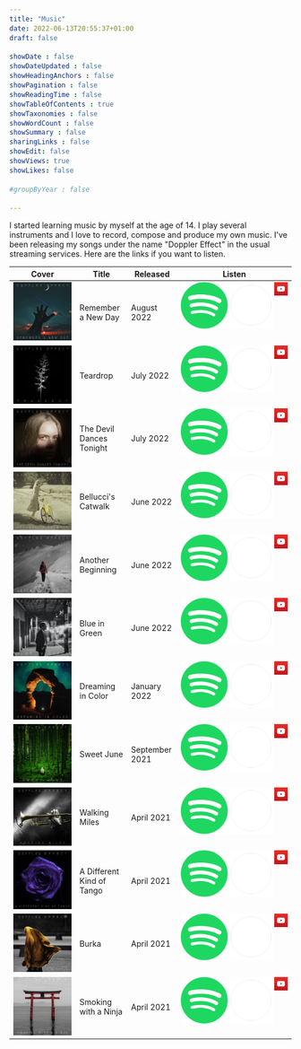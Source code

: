 ```yaml
---
title: "Music"
date: 2022-06-13T20:55:37+01:00
draft: false

showDate : false
showDateUpdated : false
showHeadingAnchors : false
showPagination : false
showReadingTime : false
showTableOfContents : true
showTaxonomies : false 
showWordCount : false
showSummary : false
sharingLinks : false
showEdit: false
showViews: true
showLikes: false

#groupByYear : false

---
```


I started learning music by myself at the age of 14. I play several instruments and I love to record, compose and produce my own music. I've been releasing my songs under the name "Doppler Effect" in the usual streaming services. Here are the links if you want to listen.

<table>
    <thead>
        <tr>
            <th>Cover</th>
            <th>Title</th>
            <th>Released</th>
            <th>Listen</th>
        </tr>
    </thead>
    <tbody>
         <tr>
            <td><img class="customEntitityAlbum" src="rememberanewday.jpg"/></td>
            <td>Remember a New Day</td>
            <td>August 2022</td>
            <td style="display:flex">
                <a href="https://open.spotify.com/album/5KZGKWYIBww70J6rz2jm1T" target="_blank"><img class="customPlay nozoom" src="spotify.svg.png"/></a>
                <a href="https://music.apple.com/us/album/remember-a-new-day-single/1640595126" target="_blank"><img class="customPlay nozoom" style="background-color: rgb(30, 41, 59);" src="apple.png"/></a>
                <a href="https://www.youtube.com/watch?v=jBgaGEqQfsA&list=PL1-ZPcIDJHfwFvRKJt0JXibfp1XV8LM70" target="_blank"><img class="customPlay nozoom" src="youtube.png"/></a>
            </td>
        </tr>
        <tr>
            <td><img class="customEntitityAlbum" src="teardrop.jpg"/></td>
            <td>Teardrop</td>
            <td>July 2022</td>
            <td style="display:flex">
                <a href="https://open.spotify.com/album/1CAAuiNatcDro7RXqYtZ7p" target="_blank"><img class="customPlay nozoom" src="spotify.svg.png"/></a>
                <a href="https://music.apple.com/us/album/teardrop-single/1634107645?uo=4&app=music&at=1001lry3&ct=dashboard" target="_blank"><img class="customPlay nozoom" style="background-color: rgb(30, 41, 59);" src="apple.png"/></a>
                <a href="https://www.youtube.com/watch?v=oKlrh6rPe60&list=PL1-ZPcIDJHfwFvRKJt0JXibfp1XV8LM70" target="_blank"><img class="customPlay nozoom" src="youtube.png"/></a>
            </td>
        </tr>
        <tr>
            <td><img class="customEntitityAlbum" src="thedevildancestonight.jpg"/></td>
            <td>The Devil Dances Tonight</td>
            <td>July 2022</td>
            <td style="display:flex">
                <a href="https://open.spotify.com/album/13NRJerObn3XkO0a9BW0Hg" target="_blank"><img class="customPlay nozoom" src="spotify.svg.png"/></a>
                <a href="https://music.apple.com/us/album/the-devil-dances-tonight-single/1632730018?uo=4&app=music&at=1001lry3&ct=dashboard" target="_blank"><img class="customPlay nozoom" style="background-color: rgb(30, 41, 59);" src="apple.png"/></a>
                <a href="https://www.youtube.com/watch?v=yQC9q_Rfa08&list=PL1-ZPcIDJHfwFvRKJt0JXibfp1XV8LM70" target="_blank"><img class="customPlay nozoom" src="youtube.png"/></a>
            </td>
        </tr>
        <tr>
            <td><img class="customEntitityAlbum" src="bellucciscatwalk.jpg"/></td>
            <td>Bellucci's Catwalk</td>
            <td>June 2022</td>
            <td style="display:flex">
                <a href="https://open.spotify.com/album/2wmxlKs9l3347wFxVGwpZk" target="_blank"><img class="customPlay nozoom" src="spotify.svg.png"/></a>
                <a href="https://music.apple.com/us/album/belluccis-catwalk-single/1631761744?uo=4&app=music&at=1001lry3&ct=dashboard" target="_blank"><img class="customPlay nozoom" style="background-color: rgb(30, 41, 59);" src="apple.png"/></a>
                <a href="https://www.youtube.com/watch?v=AwL9atrr09c&list=PL1-ZPcIDJHfwFvRKJt0JXibfp1XV8LM70" target="_blank"><img class="customPlay nozoom" src="youtube.png"/></a>
            </td>
        </tr>
        <tr>
            <td><img class="customEntitityAlbum" src="anotherbeginning.jpg"/></td>
            <td>Another Beginning</td>
            <td>June 2022</td>
            <td style="display:flex">
                <a href="https://open.spotify.com/album/6nxdu1GBeAY4LhLr8KCsA1" target="_blank"><img class="customPlay nozoom" src="spotify.svg.png"/></a>
                <a href="https://music.apple.com/us/album/another-beginning-single/1630185036?uo=4&app=music&at=1001lry3&ct=dashboard" target="_blank"><img class="customPlay nozoom" style="background-color: rgb(30, 41, 59);" src="apple.png"/></a>
                <a href="https://www.youtube.com/watch?v=iLVVzl8txQQ&list=PL1-ZPcIDJHfwFvRKJt0JXibfp1XV8LM70" target="_blank"><img class="customPlay nozoom" src="youtube.png"/></a>
            </td>
        </tr>
        <tr>
            <td><img class="customEntitityAlbum" src="blueingreen.jpg"/></td>
            <td>Blue in Green</td>
            <td>June 2022</td>
            <td style="display:flex">
                <a href="https://open.spotify.com/album/0mh8g7sHCvTvfGEIVE8Wha" target="_blank"><img class="customPlay nozoom" src="spotify.svg.png"/></a>
                <a href="https://music.apple.com/us/album/blue-in-green-single/1629997649?uo=4&app=music&at=1001lry3&ct=dashboard" target="_blank"><img class="customPlay nozoom" style="background-color: rgb(30, 41, 59);" src="apple.png"/></a>
                <a href="https://www.youtube.com/watch?v=Q9l6kdWqX6c&list=PL1-ZPcIDJHfwFvRKJt0JXibfp1XV8LM70" target="_blank"><img class="customPlay nozoom" src="youtube.png"/></a>
            </td>
        </tr>
        <tr>
            <td><img class="customEntitityAlbum" src="dreamingincolor.jpg"/></td>
            <td>Dreaming in Color</td>
            <td>January 2022</td>
            <td style="display:flex">
                <a href="https://open.spotify.com/album/4zQwVn1wQi33zrmboXKrI7" target="_blank"><img class="customPlay nozoom" src="spotify.svg.png"/></a>
                <a href="https://music.apple.com/us/album/dreaming-in-color-single/1606643290?uo=4&app=music&at=1001lry3&ct=dashboard" target="_blank"><img class="customPlay nozoom" style="background-color: rgb(30, 41, 59);" src="apple.png"/></a>
                <a href="https://www.youtube.com/watch?v=dej82HdMr3U&list=PL1-ZPcIDJHfwFvRKJt0JXibfp1XV8LM70" target="_blank"><img class="customPlay nozoom" src="youtube.png"/></a>
            </td>
        </tr>
        <tr>
            <td><img class="customEntitityAlbum" src="sweetjune.jpg"/></td>
            <td>Sweet June</td>
            <td>September 2021</td>
            <td style="display:flex">
                <a href="https://open.spotify.com/album/2rX5ywEwm0s2zGH4Dw35R9" target="_blank"><img class="customPlay nozoom" src="spotify.svg.png"/></a>
                <a href="https://music.apple.com/us/album/sweet-june-single/1587364431?uo=4&app=music&at=1001lry3&ct=dashboard" target="_blank"><img class="customPlay nozoom" style="background-color: rgb(30, 41, 59);" src="apple.png"/></a>
                <a href="https://www.youtube.com/watch?v=tb1CabbQ1Qk&list=PL1-ZPcIDJHfwFvRKJt0JXibfp1XV8LM70" target="_blank"><img class="customPlay nozoom" src="youtube.png"/></a>
            </td>
        </tr>
        <tr>
            <td><img class="customEntitityAlbum" src="walkingmiles.jpg"/></td>
            <td>Walking Miles</td>
            <td>April 2021</td>
            <td style="display:flex">
                <a href="https://open.spotify.com/album/3mGMFvaQu9BXVM9dy9Wwmu" target="_blank"><img class="customPlay nozoom" src="spotify.svg.png"/></a>
                <a href="https://music.apple.com/us/album/walking-miles-single/1565224271?uo=4&app=music&at=1001lry3&ct=dashboard" target="_blank"><img class="customPlay nozoom" style="background-color: rgb(30, 41, 59);" src="apple.png"/></a>
                <a href="https://www.youtube.com/watch?v=ntao-6A-FCI&list=PL1-ZPcIDJHfwFvRKJt0JXibfp1XV8LM70" target="_blank"><img class="customPlay nozoom" src="youtube.png"/></a>
            </td>
        </tr>
        <tr>
            <td><img class="customEntitityAlbum" src="addifferentkindoftango.jpg"/></td>
            <td>A Different Kind of Tango</td>
            <td>April 2021</td>
            <td style="display:flex">
                <a href="https://open.spotify.com/track/7uEq5gAKSYZjjACRml4SY6?si=cce2bf5125ee4c49" target="_blank"><img class="customPlay nozoom" src="spotify.svg.png"/></a>
                <a href="https://music.apple.com/us/album/a-different-kind-of-tango/1562606125?i=1562606126" target="_blank"><img class="customPlay nozoom" style="background-color: rgb(30, 41, 59);" src="apple.png"/></a>
                <a href="https://www.youtube.com/watch?v=W7n-pzgbIJo&list=PL1-ZPcIDJHfwFvRKJt0JXibfp1XV8LM70" target="_blank"><img class="customPlay nozoom" src="youtube.png"/></a>
            </td>
        </tr>
        <tr>
            <td><img class="customEntitityAlbum" src="burka.jpg"/></td>
            <td>Burka</td>
            <td>April 2021</td>
            <td style="display:flex">
                <a href="https://open.spotify.com/album/0hnBrTrX4UM9bTMhgyG3Q4" target="_blank"><img class="customPlay nozoom" src="spotify.svg.png"/></a>
                <a href="https://music.apple.com/us/album/burka-single/1562597857?uo=4&app=music&at=1001lry3&ct=dashboard" target="_blank"><img class="customPlay nozoom" style="background-color: rgb(30, 41, 59);" src="apple.png"/></a>
                <a href="https://www.youtube.com/watch?v=3Ab7Q9kBwD8&list=PL1-ZPcIDJHfwFvRKJt0JXibfp1XV8LM70" target="_blank"><img class="customPlay nozoom" src="youtube.png"/></a>
            </td>
        </tr>
        <tr>
            <td><img class="customEntitityAlbum" src="smokingwithaninja.jpg"/></td>
            <td>Smoking with a Ninja</td>
            <td>April 2021</td>
            <td style="display:flex">
                <a href="https://open.spotify.com/album/4PPNMtZgKRBwwunx5hc9Om" target="_blank"><img class="customPlay nozoom" src="spotify.svg.png"/></a>
                <a href="https://music.apple.com/us/album/smoking-with-a-ninja-single/1562510115?uo=4&app=music&at=1001lry3&ct=dashboard" target="_blank"><img class="customPlay nozoom" style="background-color: rgb(30, 41, 59);" src="apple.png"/></a>
                <a href="https://www.youtube.com/watch?v=eekx9ubxxnk&list=PL1-ZPcIDJHfwFvRKJt0JXibfp1XV8LM70" target="_blank"><img class="customPlay nozoom" src="youtube.png"/></a>
            </td>
        </tr>
    </tbody>
</table>